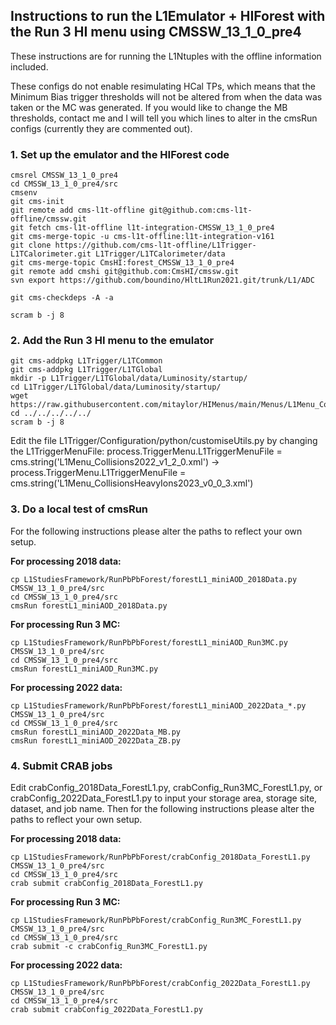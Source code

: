 ## Instructions to run the L1Emulator + HIForest with the Run 3 HI menu using CMSSW_13_1_0_pre4

These instructions are for running the L1Ntuples with the offline information included. 

These configs do not enable resimulating HCal TPs, which means that the Minimum Bias trigger thresholds will not be altered from when the data was taken or the MC was generated. If you would like to change the MB thresholds, contact me and I will tell you which lines to alter in the cmsRun configs (currently they are commented out).

### 1. Set up the emulator and the HIForest code

```
cmsrel CMSSW_13_1_0_pre4
cd CMSSW_13_1_0_pre4/src
cmsenv
git cms-init
git remote add cms-l1t-offline git@github.com:cms-l1t-offline/cmssw.git
git fetch cms-l1t-offline l1t-integration-CMSSW_13_1_0_pre4
git cms-merge-topic -u cms-l1t-offline:l1t-integration-v161
git clone https://github.com/cms-l1t-offline/L1Trigger-L1TCalorimeter.git L1Trigger/L1TCalorimeter/data
git cms-merge-topic CmsHI:forest_CMSSW_13_1_0_pre4
git remote add cmshi git@github.com:CmsHI/cmssw.git
svn export https://github.com/boundino/HltL1Run2021.git/trunk/L1/ADC

git cms-checkdeps -A -a

scram b -j 8
```

### 2. Add the Run 3 HI menu to the emulator

```
git cms-addpkg L1Trigger/L1TCommon
git cms-addpkg L1Trigger/L1TGlobal
mkdir -p L1Trigger/L1TGlobal/data/Luminosity/startup/
cd L1Trigger/L1TGlobal/data/Luminosity/startup/
wget https://raw.githubusercontent.com/mitaylor/HIMenus/main/Menus/L1Menu_CollisionsHeavyIons2023_v0_0_3.xml
cd ../../../../../
scram b -j 8
```

Edit the file L1Trigger/Configuration/python/customiseUtils.py by changing the L1TriggerMenuFile: process.TriggerMenu.L1TriggerMenuFile = cms.string('L1Menu_Collisions2022_v1_2_0.xml') → process.TriggerMenu.L1TriggerMenuFile = cms.string('L1Menu_CollisionsHeavyIons2023_v0_0_3.xml')

### 3. Do a local test of cmsRun

For the following instructions please alter the paths to reflect your own setup.

**For processing 2018 data:**

```
cp L1StudiesFramework/RunPbPbForest/forestL1_miniAOD_2018Data.py CMSSW_13_1_0_pre4/src
cd CMSSW_13_1_0_pre4/src
cmsRun forestL1_miniAOD_2018Data.py
```

**For processing Run 3 MC:**

```
cp L1StudiesFramework/RunPbPbForest/forestL1_miniAOD_Run3MC.py CMSSW_13_1_0_pre4/src
cd CMSSW_13_1_0_pre4/src
cmsRun forestL1_miniAOD_Run3MC.py
```

**For processing 2022 data:**

```cp L1StudiesFramework/RunForest/forestL1_miniAOD_Run3MC.py CMSSW_12_6_0_pre1/src
cp L1StudiesFramework/RunPbPbForest/forestL1_miniAOD_2022Data_*.py CMSSW_13_1_0_pre4/src
cd CMSSW_13_1_0_pre4/src
cmsRun forestL1_miniAOD_2022Data_MB.py
cmsRun forestL1_miniAOD_2022Data_ZB.py
```

### 4. Submit CRAB jobs

Edit crabConfig_2018Data_ForestL1.py, crabConfig_Run3MC_ForestL1.py, or crabConfig_2022Data_ForestL1.py to input your storage area, storage site, dataset, and job name. Then for the following instructions please alter the paths to reflect your own setup.

**For processing 2018 data:**

```
cp L1StudiesFramework/RunPbPbForest/crabConfig_2018Data_ForestL1.py CMSSW_13_1_0_pre4/src
cd CMSSW_13_1_0_pre4/src
crab submit crabConfig_2018Data_ForestL1.py
```

**For processing Run 3 MC:**

```
cp L1StudiesFramework/RunPbPbForest/crabConfig_Run3MC_ForestL1.py CMSSW_13_1_0_pre4/src
cd CMSSW_13_1_0_pre4/src
crab submit -c crabConfig_Run3MC_ForestL1.py
```

**For processing 2022 data:**

```
cp L1StudiesFramework/RunPbPbForest/crabConfig_2022Data_ForestL1.py CMSSW_13_1_0_pre4/src
cd CMSSW_13_1_0_pre4/src
crab submit crabConfig_2022Data_ForestL1.py
```

